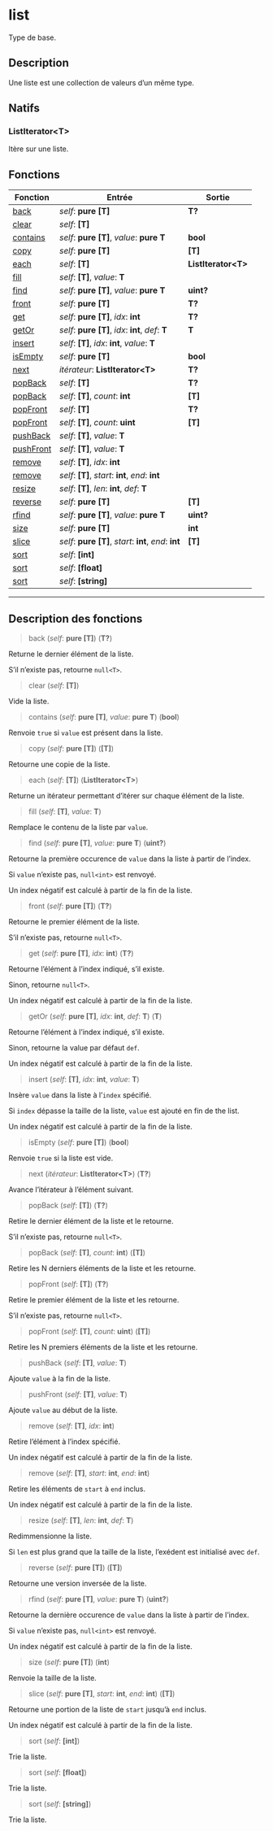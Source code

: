 # list

Type de base.
## Description
Une liste est une collection de valeurs d’un même type.
## Natifs
### ListIterator\<T>
Itère sur une liste.
## Fonctions
|Fonction|Entrée|Sortie|
|-|-|-|
|[back](#func_0)|*self*: **pure [T]**|**T?**|
|[clear](#func_1)|*self*: **[T]**||
|[contains](#func_2)|*self*: **pure [T]**, *value*: **pure T**|**bool**|
|[copy](#func_3)|*self*: **pure [T]**|**[T]**|
|[each](#func_4)|*self*: **[T]**|**ListIterator\<T>**|
|[fill](#func_5)|*self*: **[T]**, *value*: **T**||
|[find](#func_6)|*self*: **pure [T]**, *value*: **pure T**|**uint?**|
|[front](#func_7)|*self*: **pure [T]**|**T?**|
|[get](#func_8)|*self*: **pure [T]**, *idx*: **int**|**T?**|
|[getOr](#func_9)|*self*: **pure [T]**, *idx*: **int**, *def*: **T**|**T**|
|[insert](#func_10)|*self*: **[T]**, *idx*: **int**, *value*: **T**||
|[isEmpty](#func_11)|*self*: **pure [T]**|**bool**|
|[next](#func_12)|*itérateur*: **ListIterator\<T>**|**T?**|
|[popBack](#func_13)|*self*: **[T]**|**T?**|
|[popBack](#func_14)|*self*: **[T]**, *count*: **int**|**[T]**|
|[popFront](#func_15)|*self*: **[T]**|**T?**|
|[popFront](#func_16)|*self*: **[T]**, *count*: **uint**|**[T]**|
|[pushBack](#func_17)|*self*: **[T]**, *value*: **T**||
|[pushFront](#func_18)|*self*: **[T]**, *value*: **T**||
|[remove](#func_19)|*self*: **[T]**, *idx*: **int**||
|[remove](#func_20)|*self*: **[T]**, *start*: **int**, *end*: **int**||
|[resize](#func_21)|*self*: **[T]**, *len*: **int**, *def*: **T**||
|[reverse](#func_22)|*self*: **pure [T]**|**[T]**|
|[rfind](#func_23)|*self*: **pure [T]**, *value*: **pure T**|**uint?**|
|[size](#func_24)|*self*: **pure [T]**|**int**|
|[slice](#func_25)|*self*: **pure [T]**, *start*: **int**, *end*: **int**|**[T]**|
|[sort](#func_26)|*self*: **[int]**||
|[sort](#func_27)|*self*: **[float]**||
|[sort](#func_28)|*self*: **[string]**||


***
## Description des fonctions

<a id="func_0"></a>
> back (*self*: **pure [T]**) (**T?**)

Returne le dernier élément de la liste.

S’il n’existe pas, retourne `null<T>`.

<a id="func_1"></a>
> clear (*self*: **[T]**)

Vide la liste.

<a id="func_2"></a>
> contains (*self*: **pure [T]**, *value*: **pure T**) (**bool**)

Renvoie `true` si `value` est présent dans la liste.

<a id="func_3"></a>
> copy (*self*: **pure [T]**) (**[T]**)

Retourne une copie de la liste.

<a id="func_4"></a>
> each (*self*: **[T]**) (**ListIterator\<T>**)

Returne un itérateur permettant d’itérer sur chaque élément de la liste.

<a id="func_5"></a>
> fill (*self*: **[T]**, *value*: **T**)

Remplace le contenu de la liste par `value`.

<a id="func_6"></a>
> find (*self*: **pure [T]**, *value*: **pure T**) (**uint?**)

Retourne la première occurence de `value` dans la liste à partir de l’index.

Si `value`  n’existe pas, `null<int>` est renvoyé.

Un index négatif est calculé à partir de la fin de la liste.

<a id="func_7"></a>
> front (*self*: **pure [T]**) (**T?**)

Retourne le premier élément de la liste.

S’il n’existe pas, retourne `null<T>`.

<a id="func_8"></a>
> get (*self*: **pure [T]**, *idx*: **int**) (**T?**)

Retourne l’élément à l’index indiqué, s’il existe.

Sinon, retourne `null<T>`.

Un index négatif est calculé à partir de la fin de la liste.

<a id="func_9"></a>
> getOr (*self*: **pure [T]**, *idx*: **int**, *def*: **T**) (**T**)

Retourne l’élément à l’index indiqué, s’il existe.

Sinon, retourne la value par défaut `def`.

Un index négatif est calculé à partir de la fin de la liste.

<a id="func_10"></a>
> insert (*self*: **[T]**, *idx*: **int**, *value*: **T**)

Insère `value` dans la liste à l’`index` spécifié.

Si `index` dépasse la taille de la liste, `value` est ajouté en fin de the list.

Un index négatif est calculé à partir de la fin de la liste.

<a id="func_11"></a>
> isEmpty (*self*: **pure [T]**) (**bool**)

Renvoie `true` si la liste est vide.

<a id="func_12"></a>
> next (*itérateur*: **ListIterator\<T>**) (**T?**)

Avance l’itérateur à l’élément suivant.

<a id="func_13"></a>
> popBack (*self*: **[T]**) (**T?**)

Retire le dernier élément de la liste et le retourne.

S’il n’existe pas, retourne `null<T>`.

<a id="func_14"></a>
> popBack (*self*: **[T]**, *count*: **int**) (**[T]**)

Retire les N derniers éléments de la liste et les retourne.

<a id="func_15"></a>
> popFront (*self*: **[T]**) (**T?**)

Retire le premier élément de la liste et les retourne.

S’il n’existe pas, retourne `null<T>`.

<a id="func_16"></a>
> popFront (*self*: **[T]**, *count*: **uint**) (**[T]**)

Retire les N premiers éléments de la liste et les retourne.

<a id="func_17"></a>
> pushBack (*self*: **[T]**, *value*: **T**)

Ajoute `value` à la fin de la liste.

<a id="func_18"></a>
> pushFront (*self*: **[T]**, *value*: **T**)

Ajoute `value` au début de la liste.

<a id="func_19"></a>
> remove (*self*: **[T]**, *idx*: **int**)

Retire l’élément à l’index spécifié.

Un index négatif est calculé à partir de la fin de la liste.

<a id="func_20"></a>
> remove (*self*: **[T]**, *start*: **int**, *end*: **int**)

Retire les éléments de `start` à `end` inclus.

Un index négatif est calculé à partir de la fin de la liste.

<a id="func_21"></a>
> resize (*self*: **[T]**, *len*: **int**, *def*: **T**)

Redimmensionne la liste.

Si `len` est plus grand que la taille de la liste, l’exédent est initialisé avec `def`.

<a id="func_22"></a>
> reverse (*self*: **pure [T]**) (**[T]**)

Retourne une version inversée de la liste.

<a id="func_23"></a>
> rfind (*self*: **pure [T]**, *value*: **pure T**) (**uint?**)

Retourne la dernière occurence de `value` dans la liste à partir de l’index.

Si `value`  n’existe pas, `null<int>` est renvoyé.

Un index négatif est calculé à partir de la fin de la liste.

<a id="func_24"></a>
> size (*self*: **pure [T]**) (**int**)

Renvoie la taille de la liste.

<a id="func_25"></a>
> slice (*self*: **pure [T]**, *start*: **int**, *end*: **int**) (**[T]**)

Retourne une portion de la liste de `start` jusqu’à `end` inclus.

Un index négatif est calculé à partir de la fin de la liste.

<a id="func_26"></a>
> sort (*self*: **[int]**)

Trie la liste.

<a id="func_27"></a>
> sort (*self*: **[float]**)

Trie la liste.

<a id="func_28"></a>
> sort (*self*: **[string]**)

Trie la liste.

